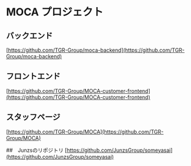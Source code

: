 # MOCA プロジェクト

## バックエンド
[https://github.com/TGR-Group/moca-backend](https://github.com/TGR-Group/moca-backend)

## フロントエンド
[https://github.com/TGR-Group/MOCA-customer-frontend](https://github.com/TGR-Group/MOCA-customer-frontend)

## スタッフページ
[https://github.com/TGR-Group/MOCA](https://github.com/TGR-Group/MOCA) 

##　Junzsのリポジトリ
[https://github.com/JunzsGroup/someyasai](https://github.com/JunzsGroup/someyasai) 